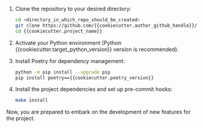 1. Clone the repository to your desired directory:

    ```bash
    cd <directory_in_which_repo_should_be_created>
    git clone https://github.com/{{cookiecutter.author_github_handle}}/{{cookiecutter.project_name}}.git
    cd {{cookiecutter.project_name}}
    ```

2. Activate your Python environment (Python {{cookiecutter.target_python_version}} version is recommended).

3. Install Poetry for dependency management:

    ```bash
    python -m pip install --upgrade pip
    pip install poetry=={{cookiecutter.poetry_version}}
    ```

4. Install the project dependencies and set up pre-commit hooks:

    ```bash
    make install
    ```

Now, you are prepared to embark on the development of new features for the project.

